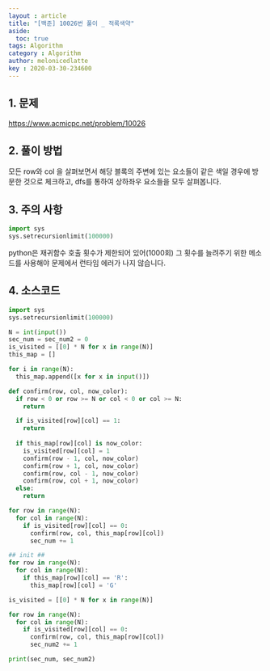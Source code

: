 ```yaml
---
layout : article
title: "[백준] 10026번 풀이 _ 적록색약"
aside:
  toc: true
tags: Algorithm
category : Algorithm
author: melonicedlatte  
key : 2020-03-30-234600
---  
```


## 1. 문제

https://www.acmicpc.net/problem/10026

## 2. 풀이 방법

모든 row와 col 을 살펴보면서 해당 블록의 주변에 있는 요소들이 같은 색일 경우에 방문한 것으로 체크하고, dfs를 통하여 상하좌우 요소들을 모두 살펴봅니다. 

## 3. 주의 사항

~~~python
import sys
sys.setrecursionlimit(100000)
~~~

python은 재귀함수 호출 횟수가 제한되어 있어(1000회) 그 횟수를 늘려주기 위한 메소드를 사용해야 문제에서 런타임 에러가 나지 않습니다. 

## 4. 소스코드

~~~python 
import sys
sys.setrecursionlimit(100000)

N = int(input())
sec_num = sec_num2 = 0 
is_visited = [[0] * N for x in range(N)] 
this_map = [] 

for i in range(N): 
  this_map.append([x for x in input()]) 

def confirm(row, col, now_color):
  if row < 0 or row >= N or col < 0 or col >= N:
    return 

  if is_visited[row][col] == 1:
    return
 
  if this_map[row][col] is now_color:
    is_visited[row][col] = 1
    confirm(row - 1, col, now_color)
    confirm(row + 1, col, now_color)
    confirm(row, col - 1, now_color)
    confirm(row, col + 1, now_color)
  else:
    return

for row in range(N):
  for col in range(N):
    if is_visited[row][col] == 0:
      confirm(row, col, this_map[row][col])
      sec_num += 1

## init ## 
for row in range(N):
  for col in range(N):
    if this_map[row][col] == 'R':
      this_map[row][col] = 'G'

is_visited = [[0] * N for x in range(N)] 

for row in range(N):
  for col in range(N):
    if is_visited[row][col] == 0:
      confirm(row, col, this_map[row][col])
      sec_num2 += 1

print(sec_num, sec_num2)
~~~
